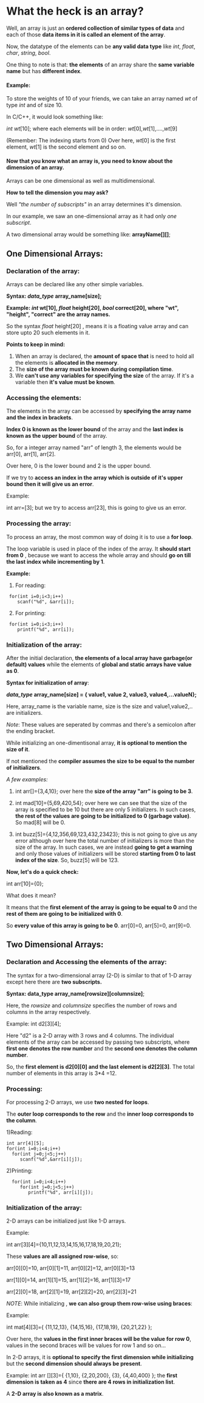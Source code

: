 # What the heck is an array?
   Well, an array is just an __ordered  collection of similar types of data__ and each of those __data items in it is called an element of the array__. 
   
   Now, the datatype of the elements can be __any valid data type__ like _int_, _float_, _char_, _string_, _bool_.
   
   One thing to note is that: __the elements__ of an array share the __same variable name__ but has __different index__.
         
   #### Example:
   To store the weights of 10 of your friends, we can take an array named _wt_ of type _int_ and of size 10.
   
   In C/C++, it would look something like:
   
   _int wt_[10];  where each elements will be in order: _wt_[0],_wt_[1],....,_wt_[9]
   
   (Remember: The indexing starts from 0)
        Over here, _wt_[0] is the first element, _wt_[1] is the second element and so on.
    
  #### Now that you know what an array is, you need to know about the dimension of an array. 
    
  
  Arrays can be one dimensional as well as multidimensional. 
  
  __How to tell the dimension you may ask?__ 
  
  Well _"the number of subscripts"_ in an array determines it's dimension.
    
  In our example, we saw an one-dimensional array as it had only _one subscript_.
  
  A two dimensional array would be something like: __arrayName[][]__;
    
    
## One Dimensional Arrays:
   ### Declaration of the array:
   Arrays can be declared like any other simple variables.
   
   __Syntax: _data_type_   array_name[size];__ 
   
   __Example: _int_ wt[10], _float_ height[20], _bool_ correct[20], where "wt", "height", "correct" are the array names.__ 
   
   So the syntax _float_ height[20] , means it is a floating value array and can store upto 20 such elements in it.
  
   __Points to keep in mind:__
   
   1) When an array is declared, the __amount of space that__ is need to hold all the elements is __allocated in the memory__.
   2) The __size of the array must be known during compilation time__.
   3) We __can't use any variables for specifying the size__ of the array. If it's a variable then __it's value must be known__.
  ### Accessing the elements:
  The elements in the array can be accessed by __specifying the array name and the index in brackets__. 
  
  __Index 0 is known as the lower bound__ of the array and the __last index is known as the upper bound__ of the array.
  
  So, for a integer array named "arr" of length 3, the elements would be arr[0], arr[1], arr[2]. 
  
  Over here, 0 is the lower bound and 2 is the upper bound.
  
  If we try to __access an index in the array which is outside of it's upper bound then it will give us an error__.
  
  Example:
  
  int arr=[3]; but we try to access arr[23], this is going to give us an error.
  
  ### Processing the array:
  To process an array, the most common way of doing it is to use a __for loop__.
  
  The loop variable is used in place of the index of the array. It __should start from 0__ , because we want to access the whole array and should __go on till the last index while incrementing by 1__.
  
   __Example:__
   1) For reading:
   
     for(int i=0;i<3;i++)
        scanf("%d", &arr[i]);
   2) For printing:
   
     for(int i=0;i<3;i++)
        printf("%d", arr[i]);
  ### Initialization of the array:
  After the initial declaration, __the elements of a local array have garbage(or default) values__ while the elements of __global and static arrays have value as 0__.
  
  __Syntax for initialization of array__: 
  
  ___data_type_   array_name[size] = { value1, value 2, value3, value4,...valueN};__
  
  Here, array_name is the variable name, size is the size and value1,value2,.. are initializers.
  
  _Note_: These values are seperated by commas and there's a semicolon after the ending bracket.
 
   While initializing an one-dimentisonal array, __it is optional to mention the size of it__.
   
   If not mentioned the __compiler assumes the size to be equal to the number of initializers__.
   
   _A few examples:_
   1) int arr[]={3,4,10}; over here the __size of the array "arr" is going to be 3__.

   2) int mad[10]={5,69,420,54}; over here we can see that the size of the array is specified to be 10 but there are only 5 initializers. In such cases, __the rest of the values are going to be initialized to 0 (garbage value)__. So mad[8] will be 0.
   
   3) int buzz[5]={4,12,356,69,123,432,23423}; this is not going to give us any error although over here the total number of initializers is more than the size of the array. In such cases, we are instead __going to get a warning__ and only those values of initializers will be stored __starting from 0 to last index of the size__. So, buzz[5] will be 123.
   
   __Now, let's do a quick check:__
   
   int arr[10]={0};
   
   What does it mean? 
   
   It means that the __first element of the array is going to be equal to 0__ and the __rest of them are going to be initialized with 0__. 
   
   So __every value of this array is going to be 0__. arr[0]=0, arr[5]=0, arr[9]=0.
  
## Two Dimensional Arrays:
   ### Declaration and Accessing the elements of the array:
   The syntax for a two-dimensional array (2-D) is similar to that of 1-D array except here there are __two subscripts.__
  
  __Syntax: data_type  array_name[rowsize][columnsize]__;
  
  Here, the _rowsize_ and _columnsize_ specifies the number of rows and columns in the array respectively.
  
  Example:  int d2[3][4];
  
  Here "d2" is a 2-D array with 3 rows and 4 columns. The individual elements of the array can be accessed by passing two subscripts, where __first one denotes the row number__ and the __second one denotes the column number__. 
  
  So, the __first element is d2[0][0] and the last element is d2[2][3]__.  The total number of elements in this array is 3*4 =12.
  
  ### Processing:
  For processing 2-D arrays, we use __two nested for loops__.  
  
  The __outer loop corresponds to the row__ and the __inner loop corresponds to the column__.
  
  1)Reading:
    
    int arr[4][5];
    for(int i=0;i<4;i++)
      for(int j=0;j<5;j++)
         scanf("%d",&arr[i][j]);
  2)Printing:
   
      for(int i=0;i<4;i++)
         for(int j=0;j<5;j++)
            printf("%d", arr[i][j]);
            
  ### Initialization of the array:
  2-D arrays can be initialized just like 1-D arrays. 
  
  Example:
  
  int arr[3][4]={10,11,12,13,14,15,16,17,18,19,20,21};
  
  These __values are all assigned row-wise__, so:
  
  arr[0][0]=10, arr[0][1]=11, arr[0][2]=12, arr[0][3]=13
  
  arr[1][0]=14, arr[1][1]=15, arr[1][2]=16, arr[1][3]=17
  
  arr[2][0]=18, arr[2][1]=19, arr[2][2]=20, arr[2][3]=21
  
  
  _NOTE_: While initializing , __we can also group them row-wise using braces__:
  
  Example:
  
  int mat[4][3]={ 
               {11,12,13},
               {14,15,16},
               {17,18,19},
               {20,21,22}   };
   
  Over here, the __values in the first inner braces will be the value for row 0__, values in the second braces will be values for row 1 and so on...
   
  In 2-D arrays, it is __optional to specify the first dimension while initializing__ but the __second dimension should always be present__.
  
  Example: int arr [][3]={ {1,10}, {2,20,200}, {3}, {4,40,400} }; the __first dimension is taken as 4__ since __there are 4 rows in initialization list__.
   
  A __2-D array is also known as a matrix__. 
  

